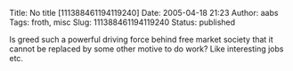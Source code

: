Title: No title [111388461194119240]
Date: 2005-04-18 21:23
Author: aabs
Tags: froth, misc
Slug: 111388461194119240
Status: published

Is greed such a powerful driving force behind free market society that it cannot be replaced by some other motive to do work? Like interesting jobs etc.
